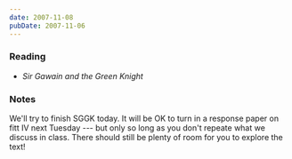 ```yaml
---
date: 2007-11-08
pubDate: 2007-11-06
---
```


### Reading

* <cite>Sir Gawain and the Green Knight</cite>

### Notes

We'll try to finish SGGK today. It will be OK to turn in a response paper on fitt IV next Tuesday --- but only so long as you don't repeate what we discuss in class. There should still be plenty of room for you to explore the text!
